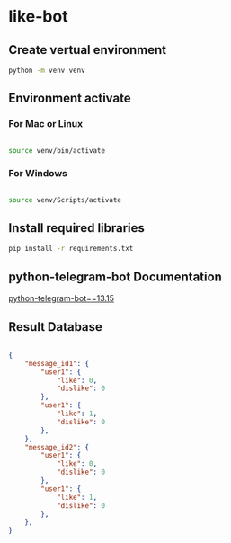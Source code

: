 # like-bot

## Create vertual environment

```bash
python -m venv venv
```

## Environment activate

### For Mac or Linux

```bash

source venv/bin/activate
```

### For Windows

```bash

source venv/Scripts/activate
```

## Install required libraries

```bash
pip install -r requirements.txt
```

## python-telegram-bot Documentation

[python-telegram-bot==13.15](https://docs.python-telegram-bot.org/en/v13.15/)

## Result Database

```json

{
    "message_id1": {
        "user1": {
            "like": 0,
            "dislike": 0
        },
        "user1": {
            "like": 1,
            "dislike": 0
        },
    },
    "message_id2": {
        "user1": {
            "like": 0,
            "dislike": 0
        },
        "user1": {
            "like": 1,
            "dislike": 0
        },
    },
}
```
